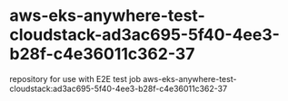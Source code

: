 # aws-eks-anywhere-test-cloudstack-ad3ac695-5f40-4ee3-b28f-c4e36011c362-37
repository for use with E2E test job aws-eks-anywhere-test-cloudstack:ad3ac695-5f40-4ee3-b28f-c4e36011c362-37
